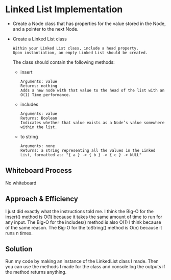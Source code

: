 # Linked List Implementation

- Create a Node class that has properties for the value stored in the Node, and a pointer to the next Node.

- Create a Linked List class

      Within your Linked List class, include a head property.
      Upon instantiation, an empty Linked List should be created.

    The class should contain the following methods:

  - insert

        Arguments: value
        Returns: nothing
        Adds a new node with that value to the head of the list with an O(1) Time performance.

  - includes

        Arguments: value
        Returns: Boolean
        Indicates whether that value exists as a Node’s value somewhere within the list.

  - to string

        Arguments: none
        Returns: a string representing all the values in the Linked List, formatted as: "{ a } -> { b } -> { c } -> NULL"

## Whiteboard Process

No whiteboard

## Approach & Efficiency

I just did exactly what the instructions told me. I think the Big-O for the insert() method is O(1) because it takes the same amount of time to run for any input. The Big-O for the includes() method is also O(1) I think because of the same reason. The Big-O for the toString() method is O(n) because it runs n times.

## Solution

Run my code by making an instance of the LinkedList class I made. Then you can use the methods I made for the class and console.log the outputs if the method returns anything.
